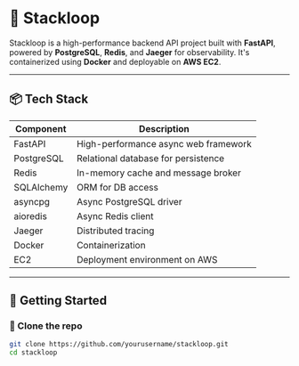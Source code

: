 # 🚀 Stackloop

Stackloop is a high-performance backend API project built with **FastAPI**, powered by **PostgreSQL**, **Redis**, and **Jaeger** for observability. It's containerized using **Docker** and deployable on **AWS EC2**.

---

## 📦 Tech Stack

| Component   | Description                           |
|------------|---------------------------------------|
| FastAPI     | High-performance async web framework  |
| PostgreSQL  | Relational database for persistence   |
| Redis       | In-memory cache and message broker    |
| SQLAlchemy  | ORM for DB access                     |
| asyncpg     | Async PostgreSQL driver               |
| aioredis    | Async Redis client                    |
| Jaeger      | Distributed tracing                   |
| Docker      | Containerization                      |
| EC2         | Deployment environment on AWS         |

---

## 🏁 Getting Started

### 📁 Clone the repo

```bash
git clone https://github.com/yourusername/stackloop.git
cd stackloop
